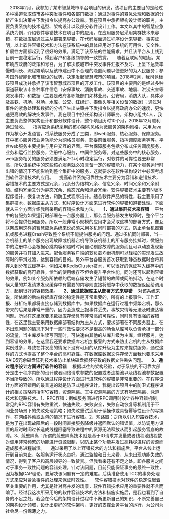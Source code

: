 &emsp;2018年2月，我参加了某市智慧城市平台项目的研发，该项目的主要目的是经过多种渠道获取该市各种突发事件和各部门数据；通过对事件的紧急处理和数据的分析产生出决策并下发指令以提高办公效率。我在项目中承担架构设计师的职务，主要负责系统的技术选型、架构设计以及部分软件设计工作。本文以其中的智慧应急系统为例，介绍软件容错技术在项目中的应用。在应用服务层采用集群技术来容错，在数据库层通过主从部署来容错，在代码层面通过程序设计来容错。事实证明，以上软件容错技术和方法在该系统中的具体应用对于系统的可用性、安全性、扩展性方面都起到了很好的效果，满足了该系统的性能需求，并且该平台从上线到目前一直稳定运行，得到客户和各级领导的一致赞赏。
&emsp;随着互联网的崛起，某市响应政府的政策和号召，为了解决该城市中突发事件汇报不及时、上呈下达效率慢时间长、流程繁琐以及该市建设中不合理的隐匿问题以便更好的为人民服务；参考国外智能化城市建设的优势，决定发起智慧城市的项目。2018年2月，我司竞标该项目成功并承担了该市智慧城市项目的开发工作。该项目的主要目的是经过多种渠道获取该市各种事件信息（安保事故、消防事故、交通事故、地震、洪涝灾害等突发事件）和数据（主要是政府各职能部门如林业局，公安局，消防大队，具体涉及高铁、机场、林场、水库、公交、红绿灯、摄像头等相关设备的数据）；通过对事件的紧急处理和数据的分析产生出决策并下发指令以提高政府办公的速度，更快速更高效的解决突发事件。我在项目中担任架构设计师职务，架构小组共4人，我主要负责整体架构设计和部分软件设计，整个项目历时10个月，2018年12月顺利通过验收。
&emsp;指挥应急系统采用的核心架构风格为微服务的架构风格，采用Java作为核心开发语言，将系统服务分成了三类，即web服务、核心服务、保障服务。其中核心服务按业务功能分为网格员服务、部委前置服务、指挥调度服务等等。平台web服务主要提供与用户交互的界面。平台保障服务包括分布式任务调度服务，业务和运行监控服务，注册中心服务，中间件服务等。对这些服务中的核心服务，web服务相关的服务必须要满足`7*24`小时稳定运行，对软件的可靠性要去非常高，所以该系统中的这些核心服务就必须具备一定的容错能力，在某个服务运行时出错的情况下不能影响到整个集群中的服务，这就要求在软件架构设计中必须考虑到软件容错技术的应用。
&emsp;提高软件系统可靠性技术主要分为容错和避错技术，容错技术的主要方式是冗余，冗余分为结构冗余、信息冗余、时间冗余和冗余附加。结构冗余又分为静态冗余、动态冗余和混合冗余。软件容错技术主要有N版本程序设计，恢复块方法，和防卫式程序设计。结合软件产品的特性，我主要采用了集群技术、数据库主从方式、和程序设计方面来进行软件的容错和避错处理。下面就从三个方面介绍我所采用的容错技术和方法。
&emsp;**1、通过集群技术来容错**
&emsp;平台中的各服务如果运行时部署在一台服务器上，那么当服务器发生故障时，整个平台将不会提供任何服务。所以一般非常小规模的应用才会采取这样的部署方式，像互联网应用这样的智慧应急系统来说必须采用多机同时部署的方式，防止单台机器宕机或服务进程Crash导致整个系统不能提供服务的问题。通过多机同时部署，当一台机器上的某个服务出现故障或机器宕机导致该机器上的所有服务挂掉时，微服务中的注册中心会根据心跳内容和超时时间自动剔除故障的服务而且可以动态发现新的服务并将其加入进来。配合服务客户端的软负载均衡机制可以轻松的实现发生故障时的平滑过渡，达到容错的目的。另外平台各服务首次获取到静态数据时会将其存入到分布式缓存中，例如采用RedisCluster技术，可以很好的保证写入缓存中的数据获取的高可靠性，恰当的使用缓存不但会提升平台性能，同时还可以起到容错的效果，例如某个服务所依赖的后端存储发生了短暂的故障或网络抖动，在这个时候大量的并发请求发现缓存中有需要的内容则直接将缓存中获取的数据返回给调用方，起到很好的容错效果。
&emsp;**2、通过数据库主从部署方式来容错**
&emsp;对该系统来说，所依赖的后端数据库存储的稳定性是非常重要的，所有的上报事件、工作汇报、分析结果都将直接存储到数据库中。如果数据库在运行过程中频繁宕机，那么带来的后果是非常严重的，因为会造成上报事件丢失，事故灾情等无法及时送达等问题。所以在这里就要求数据库存储具有非常高的可靠性，同时具有很强的容错性，在这里我主要采用数据库部署结构为主从方式，要求部署在不同服务器上。在不出现问题的情况下对于一些时效性要求不是很高的场合从库可以负责承担一部分的流量，当主库发生读写问题时，可快速由其他的从库升级为主库，继续服务，达到容错的效果。在这里我还要求数据库宕机加报警的方式来防止宕机的主从数据库实例过多，导致在并发高的情况下没有可用的从库升级为主库来提供服务，通过这样的方式也提高了整个平台的高可靠性。在数据库数据文件存储方面我也要求采用RAID5冗余磁盘阵列技术来防止单块磁盘损坏导致的数据文件丢失问题。
&emsp;**3、通过程序设计方面进行软件的容错**
&emsp;根据以往的架构经验，对于系统的不可靠大部分是由于程序内部的设计或者网络请求参数的配置或者连接池以及线程池参数配置不当所导致的。所以通过程序设计方面进行进软件的容错是非常重要的。在程序设计方面的容错用的最普遍的就是防卫式程序设计。我提出该项目中的防卫式程序设计的相关策略包括RPC容错，资源隔离。其中资源隔离的方式有舱壁隔离、泳道技术和短路技术。1、RPC容错：例如服务间进行RPC调用时设计各种容错机制。常见的RPC容错有失败重试，快速失败，失败安全，失败自动恢复等机制用于不同业务场景下的失败处理策略；如失败重试适用于读操作或具备幂等性设计的写操作，在网络抖动或丢包的情况下进行容错。2、短路器：之所以引入短路器技术，是为了在出现故障后的一段时间直接服务降级并返回默认的错误值，以防调用方设置的超时时间过长造成线程阻塞导致进程中的资源无法释放从而引起服务雪崩的故障。3、舱壁隔离：所谓的舱壁隔离技术就是基于IO请求并发量或者线程池线程数对调用非常频繁的功能进行资源限制，以防止某个功能并发过高耗尽进程的资源而造成服务进程崩溃。
&emsp;通过采用了以上容错技术的方法和措施后，平台从线上运行到目前为止，各服务运行状态良好。通过监控和日志来看，从未出现功能失效的情况，得到了客户和高层领导的一致赞赏。但我看来还有不足之处。即各服务之间对于事务一致性问题的容错处理。针对该问题，目前只能保证事务的最终一致性，因为根据CAP理论，要解决该问题有一定的难度。后续准备使用TCC的事务处理方式来应对紧急事件的处理来保证时效性。
&emsp;软件容错技术对软件的稳定性起着至关重要的作用，尤其是针对高并发的场景，软件容错技术应用的重要性就不言而喻了。经过我这次所采用的的软件容错技术的方法和措施实施后，是我也看到了自身的不足之处，我会在今后的架构设计过程中不断更新自己的知识，不断完善自己的架构设计领域，设计出更好的软件架构，更好的支撑业务平台的运行，为公司为社会尽一份绵薄之力。
